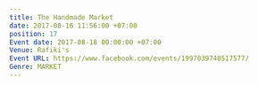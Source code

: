 ```yaml
---
title: The Handmade Market
date: 2017-08-16 11:56:00 +07:00
position: 17
Event date: 2017-08-18 00:00:00 +07:00
Venue: Rafiki's
Event URL: https://www.facebook.com/events/1997039740517577/
Genre: MARKET
---
```


